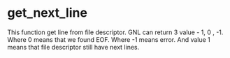 # get_next_line
This function get line from file descriptor. GNL can return 3 value - 1, 0 , -1. 
Where 0 means that we found EOF. 
Where -1 means error. 
And value 1 means that file descriptor still have next lines.
